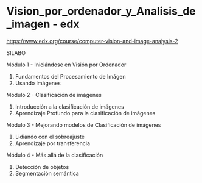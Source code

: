 # Vision_por_ordenador_y_Analisis_de_imagen - edx
https://www.edx.org/course/computer-vision-and-image-analysis-2


SILABO

Módulo 1 - Iniciándose en Visión por Ordenador
1. Fundamentos del Procesamiento de Imágen
2. Usando imágenes

Módulo 2 - Clasificación de imágenes
1. Introducción a la clasificación de imágenes
2. Aprendizaje Profundo para la clasificación de imágenes

Módulo 3 - Mejorando modelos de Clasificación de imágenes
1. Lidiando con el sobreajuste 
2. Aprendizaje por transferencia

Módulo 4 - Más allá de la clasificación
1. Detección de objetos
2. Segmentación semántica


